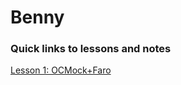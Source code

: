 # Benny

### Quick links to lessons and notes

[Lesson 1: OCMock+Faro](https://github.com/icapps/ios_objective_c_workshop/blob/benny-lesson3%264/Students/Benny/Lesson%201%20OCMock%2BFaro/Lesson%201%20-%20Objective-C%20Foundation%20via%20Mocks.md)
